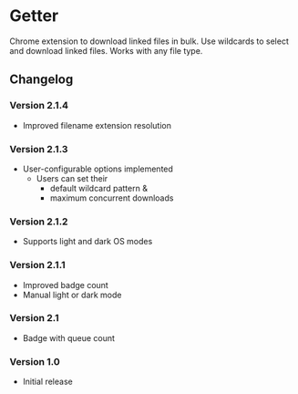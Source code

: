 # Getter
Chrome extension to download linked files in bulk. Use wildcards to select and download linked files. Works with any file type.

## Changelog

### Version 2.1.4
 - Improved filename extension resolution

### Version 2.1.3
 - User-configurable options implemented
   - Users can set their 
     - default wildcard pattern & 
     - maximum concurrent downloads

### Version 2.1.2
 - Supports light and dark OS modes

### Version 2.1.1
 - Improved badge count
 - Manual light or dark mode

### Version 2.1
 - Badge with queue count

### Version 1.0
 - Initial release
